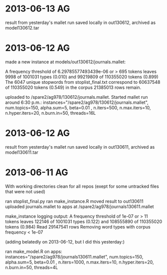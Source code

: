 # 2013-06-13 AG

result from yesterday's mallet run saved locally in out130612, archived as model130612.tar

# 2013-06-12 AG

made a new instance at models/out130612/journals.mallet:

A frequency threshold of 6.29785577493439e-06 or > 695 tokens
leaves 9998 of 1001031 types (0.010) and 99219809 of 110355020 tokens (0.899)
The 6047 unique stopwords from stoplist_final.txt
correspond to 60637548 of 110355020 tokens (0.549) in the corpus
21385013 rows remain.

uploaded to /spare2/ag978/130612/journals.mallet.
Started mallet run around 6:30 p.m.: 
instances="/spare2/ag978/130612/journals.mallet",
num.topics=150,
alpha.sum=5,
beta=0.01 ,
n.iters=500,
n.max.iters=10,
n.hyper.iters=20,
n.burn.in=50,
threads=16L


# 2013-06-12 AG

result from yesterday's mallet run saved locally in out130611, archived as model130611.tar

# 2013-06-11 AG

With working directories clean for all repos (exept for some untracked files that were not used)

ran stoplist_final.py
ran make_instance.R
moved result to out130611
uploaded journals.mallet to apps at /spare2/ag978/journals130611.mallet

make_instance logging output:
A frequency threshold of 1e-07 or > 11 tokens
leaves 122146 of 1001031 types (0.122) and 108555890 of 110355020 tokens (0.984)
Read 29147541 rows
Removing word types with corpus frequency < 1e-07

(adding belatedly on 2013-06-12, but I did this yesterday:)

ran make_model.R on apps:
instances="/spare2/ag978/journals130611.mallet",
num.topics=150,
alpha.sum=5,
beta=0.01 ,
n.iters=1000,
n.max.iters=10,
n.hyper.iters=20,
n.burn.in=50,
threads=4L

